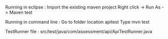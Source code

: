 Running in eclipse :
Import the existing maven project
Right click -> Run As -> Maven test

Running in command line :
Go to folder location apitest
Type mvn test


TestRunner file : src/test/java/com/assessment/api/ApiTestRunner.java
